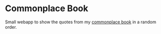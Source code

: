 # Commonplace Book

Small webapp to show the quotes from my [commonplace book](https://en.wikipedia.org/wiki/Commonplace_book) in a random order.
